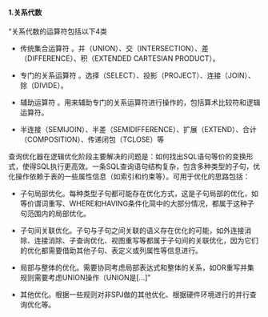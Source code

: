 #### 1.关系代数
“关系代数的运算符包括以下4类
- 传统集合运算符 。并（UNION）、交（INTERSECTION）、差（DIFFERENCE）、积（EXTENDED CARTESIAN PRODUCT）。

- 专门的关系运算符 。选择（SELECT）、投影（PROJECT）、连接（JOIN）、除（DIVIDE）。

- 辅助运算符 。用来辅助专门的关系运算符进行操作的，包括算术比较符和逻辑运算符。

- 半连接（SEMIJOIN）、半差（SEMIDIFFERENCE）、扩展（EXTEND）、合计（COMPOSITION）、传递闭包（TCLOSE）等

















查询优化器在逻辑优化阶段主要解决的问题是：如何找出SQL语句等价的变换形式，使得SQL执行更高效。一条SQL查询语句结构复杂，包含多种类型的子句，优化操作依赖于表的一些属性信息（如索引和约束等）。可用于优化的思路包括：
- 子句局部优化。每种类型子句都可能存在优化方式，这是子句局部的优化，如等价谓词重写、WHERE和HAVING条件化简中的大部分情况，都属于这种子句范围内的局部优化。

- 子句间关联优化。子句与子句之间关联的语义存在优化的可能，如外连接消除、连接消除、子查询优化、视图重写等都属于子句间的关联优化，因为它们的优化都需要借助其他子句、表定义或列属性等信息进行。
- 局部与整体的优化。需要协同考虑局部表达式和整体的关系，如OR重写并集规则需要考虑UNION操作（UNION是[…]”
- 其他优化。根据一些规则对非SPJ做的其他优化、根据硬件环境进行的并行查询优化等。
